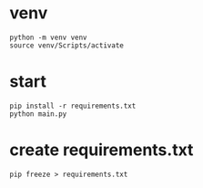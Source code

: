 # venv
```shell
python -m venv venv
source venv/Scripts/activate
```

# start
```shell
pip install -r requirements.txt
python main.py
```

# create requirements.txt
```shell
pip freeze > requirements.txt
```
